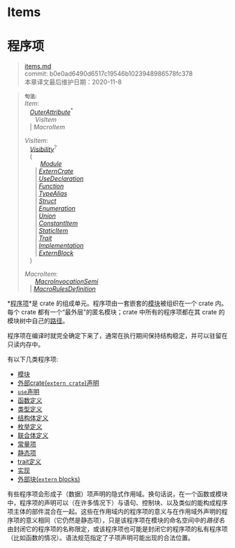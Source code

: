 # Items
# 程序项

>[items.md](https://github.com/rust-lang/reference/blob/master/src/items.md)\
>commit: b0e0ad6490d6517c19546b1023948986578fc378 \
>本章译文最后维护日期：2020-11-8

> **<sup>句法:<sup>**\
> _Item_:\
> &nbsp;&nbsp; [_OuterAttribute_]<sup>\*</sup>\
> &nbsp;&nbsp; &nbsp;&nbsp; _VisItem_\
> &nbsp;&nbsp; | _MacroItem_
>
> _VisItem_:\
> &nbsp;&nbsp; [_Visibility_]<sup>?</sup>\
> &nbsp;&nbsp; (\
> &nbsp;&nbsp; &nbsp;&nbsp; &nbsp;&nbsp;  [_Module_]\
> &nbsp;&nbsp; &nbsp;&nbsp; | [_ExternCrate_]\
> &nbsp;&nbsp; &nbsp;&nbsp; | [_UseDeclaration_]\
> &nbsp;&nbsp; &nbsp;&nbsp; | [_Function_]\
> &nbsp;&nbsp; &nbsp;&nbsp; | [_TypeAlias_]\
> &nbsp;&nbsp; &nbsp;&nbsp; | [_Struct_]\
> &nbsp;&nbsp; &nbsp;&nbsp; | [_Enumeration_]\
> &nbsp;&nbsp; &nbsp;&nbsp; | [_Union_]\
> &nbsp;&nbsp; &nbsp;&nbsp; | [_ConstantItem_]\
> &nbsp;&nbsp; &nbsp;&nbsp; | [_StaticItem_]\
> &nbsp;&nbsp; &nbsp;&nbsp; | [_Trait_]\
> &nbsp;&nbsp; &nbsp;&nbsp; | [_Implementation_]\
> &nbsp;&nbsp; &nbsp;&nbsp; | [_ExternBlock_]\
> &nbsp;&nbsp; )
>
> _MacroItem_:\
> &nbsp;&nbsp; &nbsp;&nbsp; [_MacroInvocationSemi_]\
> &nbsp;&nbsp; | [_MacroRulesDefinition_]

*[程序项](翻译说明.md#常用词翻译)*是 crate 的组成单元。程序项由一套嵌套的[模块][modules]被组织在一个 crate 内。每个 crate 都有一个“最外层”的匿名模块；crate 中所有的程序项都在其 crate 的模块树中自己的[路径][paths]。

程序项在编译时就完全确定下来了，通常在执行期间保持结构稳定，并可以驻留在只读内存中。

有以下几类程序项:

* [模块][modules]
* [外部crate(`extern crate`)声明][`extern crate` declarations]
* [`use`声明][`use` declarations]
* [函数定义][function definitions]
* [类型定义][type definitions]
* [结构体定义][struct definitions]
* [枚举定义][enumeration definitions]
* [联合体定义][union definitions]
* [常量项][constant items]
* [静态项][static items]
* [trait定义][trait definitions]
* [实现][implementations]
* [外部块(`extern` blocks)][`extern` blocks]

有些程序项会形成子（数据）项声明的隐式作用域。换句话说，在一个函数或模块中，程序项的声明可以（在许多情况下）与语句、控制块、以及类似的能构成程序项主体的部件混合在一起。这些在作用域内的程序项的意义与在作用域外声明的程序项的意义相同（它仍然是静态项），只是该程序项在模块的命名空间中的*路径名*由封闭它的程序项的名称限定，或该程序项也可能是封闭它的程序项的私有程序项（比如函数的情况）。语法规范指定了子项声明可能出现的合法位置。

[_ConstantItem_]: items/constant-items.md
[_Enumeration_]: items/enumerations.md
[_ExternBlock_]: items/external-blocks.md
[_ExternCrate_]: items/extern-crates.md
[_Function_]: items/functions.md
[_Implementation_]: items/implementations.md
[_MacroInvocationSemi_]: macros.md#macro-invocation
[_MacroRulesDefinition_]: macros-by-example.md
[_Module_]: items/modules.md
[_OuterAttribute_]: attributes.md
[_StaticItem_]: items/static-items.md
[_Struct_]: items/structs.md
[_Trait_]: items/traits.md
[_TypeAlias_]: items/type-aliases.md
[_Union_]: items/unions.md
[_UseDeclaration_]: items/use-declarations.md
[_Visibility_]: visibility-and-privacy.md
[`extern crate` declarations]: items/extern-crates.md
[`extern` blocks]: items/external-blocks.md
[`use` declarations]: items/use-declarations.md
[constant items]: items/constant-items.md
[enumeration definitions]: items/enumerations.md
[function definitions]: items/functions.md
[implementations]: items/implementations.md
[modules]: items/modules.md
[paths]: paths.md
[static items]: items/static-items.md
[struct definitions]: items/structs.md
[trait definitions]: items/traits.md
[type definitions]: items/type-aliases.md
[union definitions]: items/unions.md

<!-- 2020-11-12-->
<!-- checked -->

